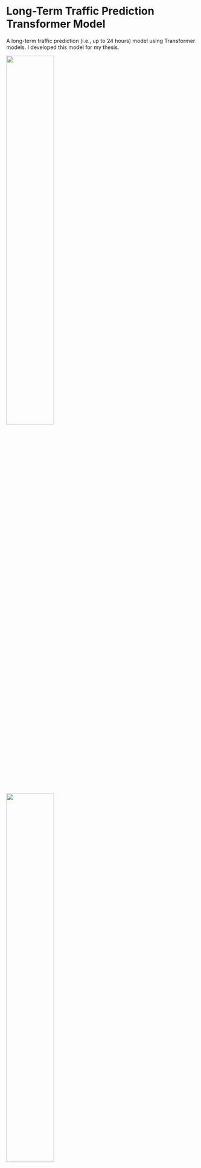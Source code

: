 # Long-Term Traffic Prediction Transformer Model 

A long-term traffic prediction (i.e., up to 24 hours) model using Transformer models. I developed this model for my thesis. 


<img src="https://github.com/david-tedjopurnomo/long_term_traffic_prediction/blob/main/figures/3-trafformer-1.png" width=50% height=50% align="center">


<img src="https://github.com/david-tedjopurnomo/long_term_traffic_prediction/blob/main/figures/3-timeday_embed-1.png" width=50% height=50% align="center">

## Getting Started

(Libraries used